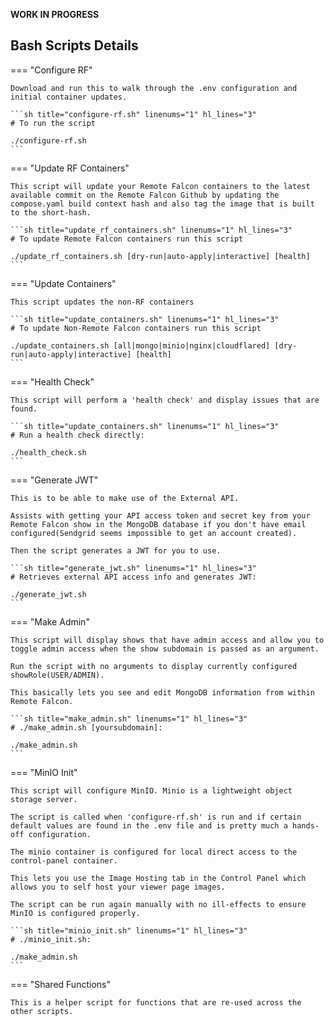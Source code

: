 **WORK IN PROGRESS**

## Bash Scripts Details

=== "Configure RF"

    Download and run this to walk through the .env configuration and initial container updates.

    ```sh title="configure-rf.sh" linenums="1" hl_lines="3"
    # To run the script

    ./configure-rf.sh
    ```

=== "Update RF Containers"

    This script will update your Remote Falcon containers to the latest available commit on the Remote Falcon Github by updating the compose.yaml build context hash and also tag the image that is built to the short-hash.

    ```sh title="update_rf_containers.sh" linenums="1" hl_lines="3"
    # To update Remote Falcon containers run this script
    
    ./update_rf_containers.sh [dry-run|auto-apply|interactive] [health]
    ```

=== "Update Containers"

    This script updates the non-RF containers

    ```sh title="update_containers.sh" linenums="1" hl_lines="3"
    # To update Non-Remote Falcon containers run this script
    
    ./update_containers.sh [all|mongo|minio|nginx|cloudflared] [dry-run|auto-apply|interactive] [health]
    ```

=== "Health Check"

    This script will perform a 'health check' and display issues that are found.

    ```sh title="update_containers.sh" linenums="1" hl_lines="3"
    # Run a health check directly:
    
    ./health_check.sh
    ```

=== "Generate JWT"

    This is to be able to make use of the External API.

    Assists with getting your API access token and secret key from your Remote Falcon show in the MongoDB database if you don't have email configured(Sendgrid seems impossible to get an account created). 

    Then the script generates a JWT for you to use.

    ```sh title="generate_jwt.sh" linenums="1" hl_lines="3"
    # Retrieves external API access info and generates JWT:
    
    ./generate_jwt.sh
    ```

=== "Make Admin"

    This script will display shows that have admin access and allow you to toggle admin access when the show subdomain is passed as an argument.

    Run the script with no arguments to display currently configured showRole(USER/ADMIN).

    This basically lets you see and edit MongoDB information from within Remote Falcon.

    ```sh title="make_admin.sh" linenums="1" hl_lines="3"
    # ./make_admin.sh [yoursubdomain]:
    
    ./make_admin.sh
    ```

=== "MinIO Init"

    This script will configure MinIO. Minio is a lightweight object storage server.

    The script is called when 'configure-rf.sh' is run and if certain default values are found in the .env file and is pretty much a hands-off configuration.

    The minio container is configured for local direct access to the control-panel container.

    This lets you use the Image Hosting tab in the Control Panel which allows you to self host your viewer page images.

    The script can be run again manually with no ill-effects to ensure MinIO is configured properly.

    ```sh title="minio_init.sh" linenums="1" hl_lines="3"
    # ./minio_init.sh:
    
    ./make_admin.sh
    ```

=== "Shared Functions"

    This is a helper script for functions that are re-used across the other scripts. 